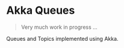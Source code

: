 Akka Queues
===========

> Very much work in progress ...

Queues and Topics implemented using Akka. 
